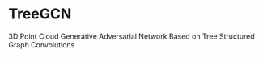 # TreeGCN
3D Point Cloud Generative Adversarial Network Based on Tree Structured Graph Convolutions
